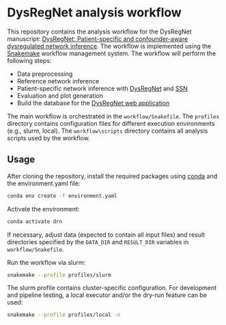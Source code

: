 # DysRegNet analysis workflow  

This repository contains the analysis workflow for the DysRegNet manuscript: [DysRegNet: Patient-specific and confounder-aware dysregulated network inference](https://doi.org/10.1101/2022.04.29.490015). 
The workflow is implemented using the [Snakemake](https://snakemake.readthedocs.io/en/stable/) workflow management system.
The workflow will perform the following steps:
- Data preprocessing
- Reference network inference
- Patient-specific network inference with [DysRegNet](https://github.com/biomedbigdata/DysRegNet_package) and [SSN](https://academic.oup.com/nar/article/44/22/e164/2691334?login=false)
- Evaluation and plot generation
- Build the database for the [DysRegNet web application](https://exbio.wzw.tum.de/dysregnet/)

The main workflow is orchestrated in the `workflow/Snakefile`.
The `profiles` directory contains configuration files for different execution environments (e.g., slurm, local).
The `workflow\scripts` directory contains all analysis scripts used by the workflow. 

## Usage  
  
After cloning the repository, install the required packages using [conda](https://docs.anaconda.com/free/anacondaorg/user-guide/index.html) and the environment.yaml file: 
```bash  
conda env create -f environment.yaml
```  

Activate the environment:
```bash  
conda activate drn
```  

If necessary, adjust data (expected to contain all input files) and result directories specified by the `DATA_DIR` and `RESULT_DIR` variables in `workflow/Snakefile`.

Run the workflow via slurm:
``` bash
snakemake --profile profiles/slurm
```

The slurm  profile contains cluster-specific configuration. For development and pipeline testing, a local executor and/or the dry-run feature can be used:
``` bash
snakemake --profile profiles/local -n
```
